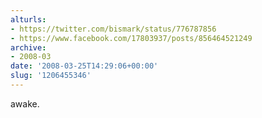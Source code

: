 ```yaml
---
alturls:
- https://twitter.com/bismark/status/776787856
- https://www.facebook.com/17803937/posts/856464521249
archive:
- 2008-03
date: '2008-03-25T14:29:06+00:00'
slug: '1206455346'
---
```


awake.


